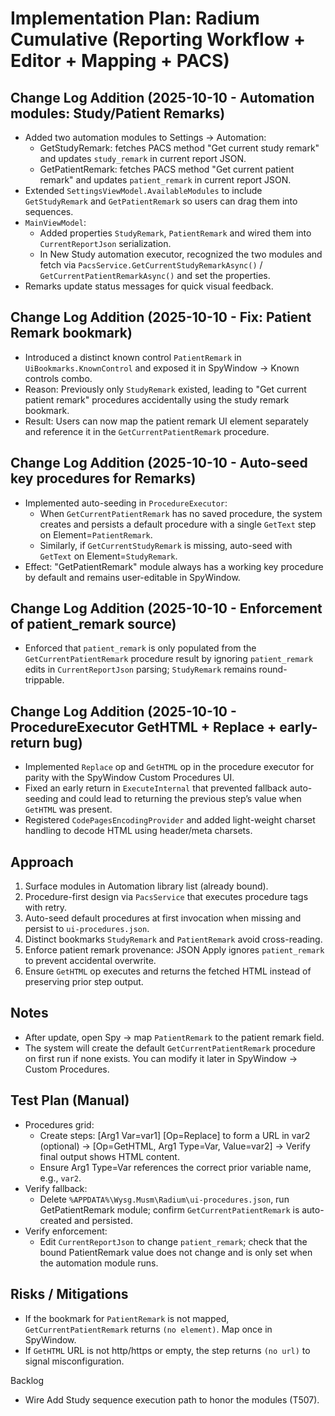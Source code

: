 ﻿# Implementation Plan: Radium Cumulative (Reporting Workflow + Editor + Mapping + PACS)

## Change Log Addition (2025-10-10 - Automation modules: Study/Patient Remarks)
- Added two automation modules to Settings → Automation:
  - GetStudyRemark: fetches PACS method "Get current study remark" and updates `study_remark` in current report JSON.
  - GetPatientRemark: fetches PACS method "Get current patient remark" and updates `patient_remark` in current report JSON.
- Extended `SettingsViewModel.AvailableModules` to include `GetStudyRemark` and `GetPatientRemark` so users can drag them into sequences.
- `MainViewModel`:
  - Added properties `StudyRemark`, `PatientRemark` and wired them into `CurrentReportJson` serialization.
  - In New Study automation executor, recognized the two modules and fetch via `PacsService.GetCurrentStudyRemarkAsync()` / `GetCurrentPatientRemarkAsync()` and set the properties.
- Remarks update status messages for quick visual feedback.

## Change Log Addition (2025-10-10 - Fix: Patient Remark bookmark)
- Introduced a distinct known control `PatientRemark` in `UiBookmarks.KnownControl` and exposed it in SpyWindow → Known controls combo.
- Reason: Previously only `StudyRemark` existed, leading to "Get current patient remark" procedures accidentally using the study remark bookmark.
- Result: Users can now map the patient remark UI element separately and reference it in the `GetCurrentPatientRemark` procedure.

## Change Log Addition (2025-10-10 - Auto-seed key procedures for Remarks)
- Implemented auto-seeding in `ProcedureExecutor`:
  - When `GetCurrentPatientRemark` has no saved procedure, the system creates and persists a default procedure with a single `GetText` step on Element=`PatientRemark`.
  - Similarly, if `GetCurrentStudyRemark` is missing, auto-seed with `GetText` on Element=`StudyRemark`.
- Effect: "GetPatientRemark" module always has a working key procedure by default and remains user-editable in SpyWindow.

## Change Log Addition (2025-10-10 - Enforcement of patient_remark source)
- Enforced that `patient_remark` is only populated from the `GetCurrentPatientRemark` procedure result by ignoring `patient_remark` edits in `CurrentReportJson` parsing; `StudyRemark` remains round-trippable.

## Change Log Addition (2025-10-10 - ProcedureExecutor GetHTML + Replace + early-return bug)
- Implemented `Replace` op and `GetHTML` op in the procedure executor for parity with the SpyWindow Custom Procedures UI.
- Fixed an early return in `ExecuteInternal` that prevented fallback auto-seeding and could lead to returning the previous step’s value when `GetHTML` was present.
- Registered `CodePagesEncodingProvider` and added light-weight charset handling to decode HTML using header/meta charsets.

## Approach
1) Surface modules in Automation library list (already bound).
2) Procedure-first design via `PacsService` that executes procedure tags with retry.
3) Auto-seed default procedures at first invocation when missing and persist to `ui-procedures.json`.
4) Distinct bookmarks `StudyRemark` and `PatientRemark` avoid cross-reading.
5) Enforce patient remark provenance: JSON Apply ignores `patient_remark` to prevent accidental overwrite.
6) Ensure `GetHTML` op executes and returns the fetched HTML instead of preserving prior step output.

## Notes
- After update, open Spy → map `PatientRemark` to the patient remark field.
- The system will create the default `GetCurrentPatientRemark` procedure on first run if none exists. You can modify it later in SpyWindow → Custom Procedures.

## Test Plan (Manual)
- Procedures grid:
  - Create steps: [Arg1 Var=var1] [Op=Replace] to form a URL in var2 (optional) → [Op=GetHTML, Arg1 Type=Var, Value=var2] → Verify final output shows HTML content.
  - Ensure Arg1 Type=Var references the correct prior variable name, e.g., `var2`.
- Verify fallback:
  - Delete `%APPDATA%\Wysg.Musm\Radium\ui-procedures.json`, run GetPatientRemark module; confirm `GetCurrentPatientRemark` is auto-created and persisted.
- Verify enforcement:
  - Edit `CurrentReportJson` to change `patient_remark`; check that the bound PatientRemark value does not change and is only set when the automation module runs.

## Risks / Mitigations
- If the bookmark for `PatientRemark` is not mapped, `GetCurrentPatientRemark` returns `(no element)`. Map once in SpyWindow.
- If `GetHTML` URL is not http/https or empty, the step returns `(no url)` to signal misconfiguration.

Backlog
- Wire Add Study sequence execution path to honor the modules (T507).

